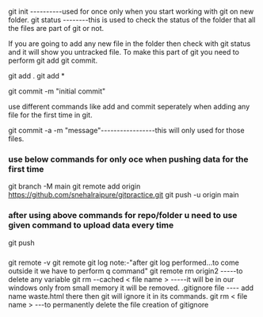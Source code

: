 git init ----------used for once only when you start working with git on new folder.
git status --------this is used to check the status of the folder that all the files are part of git or not.


If you are going to add any new file in the folder then check with git status and it will
show you untracked file. To make this part of git you need to perform git add git commit.


git add .
git add *

git commit -m "initial commit"

use different commands like add and commit seperately when adding any file for the first
time in git.  

git commit -a -m "message"-----------------this will only used for those files.  



### use below commands for only oce when pushing data for the first time

git branch -M main
 git remote add origin https://github.com/snehalraipure/gitpractice.git
git push -u origin main

### after using above commands for repo/folder u need to use given command to upload data every time
git push

###
git remote -v
git remote
git log
note:-"after git log performed...to come outside it we have to perform q command"
git remote rm origin2 -----to delete any variable
git rm --cached < file name > -----it will be in our windows only from small memory it will be removed.
.gitignore file ---- add name waste.html there then git will ignore it in its commands.
git rm < file name > ---to permanently delete the file
creation of gitignore